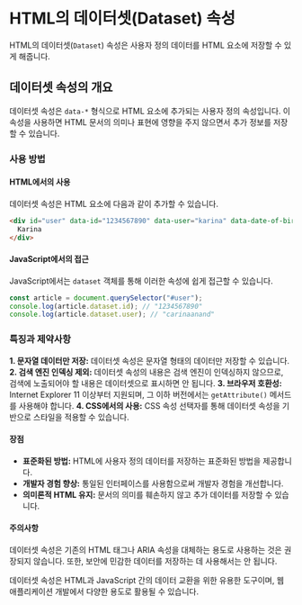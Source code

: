 # HTML의 데이터셋(Dataset) 속성

HTML의 데이터셋(`Dataset`) 속성은 사용자 정의 데이터를 HTML 요소에 저장할 수 있게 해줍니다.

## 데이터셋 속성의 개요

데이터셋 속성은 `data-*` 형식으로 HTML 요소에 추가되는 사용자 정의 속성입니다.
이 속성을 사용하면 HTML 문서의 의미나 표현에 영향을 주지 않으면서 추가 정보를 저장할 수 있습니다.

### 사용 방법

#### HTML에서의 사용

데이터셋 속성은 HTML 요소에 다음과 같이 추가할 수 있습니다.

```html
<div id="user" data-id="1234567890" data-user="karina" data-date-of-birth>
  Karina 
</div>
```

#### JavaScript에서의 접근

JavaScript에서는 `dataset` 객체를 통해 이러한 속성에 쉽게 접근할 수 있습니다.

```javascript
const article = document.querySelector("#user");
console.log(article.dataset.id); // "1234567890"
console.log(article.dataset.user); // "carinaanand"
```

### 특징과 제약사항

**1. 문자열 데이터만 저장:** 데이터셋 속성은 문자열 형태의 데이터만 저장할 수 있습니다.
**2. 검색 엔진 인덱싱 제외:** 데이터셋 속성의 내용은 검색 엔진이 인덱싱하지 않으므로, 검색에 노출되어야 할 내용은 데이터셋으로 표시하면 안 됩니다.
**3. 브라우저 호환성:** Internet Explorer 11 이상부터 지원되며, 그 이하 버전에서는 `getAttribute()` 메서드를 사용해야 합니다.
**4. CSS에서의 사용:** CSS 속성 선택자를 통해 데이터셋 속성을 기반으로 스타일을 적용할 수 있습니다.

#### 장점

- **표준화된 방법:** HTML에 사용자 정의 데이터를 저장하는 표준화된 방법을 제공합니다.
- **개발자 경험 향상:** 통일된 인터페이스를 사용함으로써 개발자 경험을 개선합니다.
- **의미론적 HTML 유지:** 문서의 의미를 훼손하지 않고 추가 데이터를 저장할 수 있습니다.

#### 주의사항

데이터셋 속성은 기존의 HTML 태그나 ARIA 속성을 대체하는 용도로 사용하는 것은 권장되지 않습니다.
또한, 보안에 민감한 데이터를 저장하는 데 사용해서는 안 됩니다.

데이터셋 속성은 HTML과 JavaScript 간의 데이터 교환을 위한 유용한 도구이며, 웹 애플리케이션 개발에서 다양한 용도로 활용될 수 있습니다.
